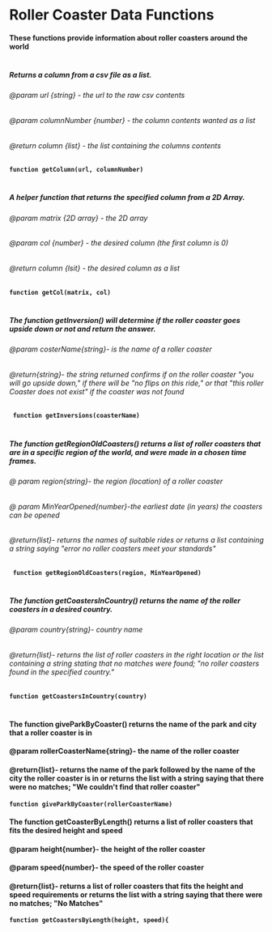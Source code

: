 # Roller Coaster Data Functions
#### These functions provide information about roller coasters around the world

#
##### Returns a column from a csv file as a list.
###### @param url {string} - the url to the raw csv contents
###### @param columnNumber {number} - the column contents wanted as a list 
###### @return column {list} - the list containing the columns contents
**`function getColumn(url, columnNumber)`**
#

##### A helper function that returns the specified column from a 2D Array.
###### @param matrix {2D array} - the 2D array
###### @param col {number} - the desired column (the first column is 0)
###### @return column {lsit} - the desired column as a list
**`function getCol(matrix, col)`**
# 

##### The function getInversion() will determine if the roller coaster goes upside down or not and return the answer.
###### @param costerName{string}- is the name of a roller coaster
######  @return{string}- the string returned confirms if on the roller coaster "you will go upside down," if there will be "no flips on this ride," or that "this roller Coaster does not exist" if the coaster was not found
**` function getInversions(coasterName)`** 
# 

    

##### The function getRegionOldCoasters() returns a list of roller coasters that are in a specific region of the world, and were made in a chosen time frames.
###### @ param region{string}- the region (location) of a roller coaster
###### @ param MinYearOpened{number}-the earliest date (in years) the coasters can be opened
###### @return{list}- returns the names of suitable rides or returns a list containing a string saying "error no roller coasters meet your standards"
**` function getRegionOldCoasters(region, MinYearOpened)`** 
#

##### The function getCoastersInCountry() returns the name of the roller coasters in a desired country.
###### @param country{string}- country name
###### @return{list}- returns the list of roller coasters in the right location or the list containing a string stating that no matches were found; "no roller coasters found in the specified country."
**`function getCoastersInCountry(country)`** 
#


#### The function giveParkByCoaster() returns the name of the park and city that a roller coaster is in
#### @param rollerCoasterName{string}- the name of the roller coaster
#### @return{list}- returns the name of the park followed by the name of the city the roller coaster is in or returns the list with a string saying that there were no matches; "We couldn't find that roller coaster"
**`function giveParkByCoaster(rollerCoasterName)`**





#### The function getCoasterByLength() returns a list of roller coasters that fits the desired height and speed
#### @param height{number}- the height of the roller coaster 
#### @param speed{number}- the speed of the roller coaster
#### @return{list}- returns a list of roller coasters that fits the height and speed requirements or returns the list with a string saying that there were no matches; "No Matches"
**`function getCoastersByLength(height, speed){`**





